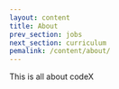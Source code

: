 ```yaml
---
layout: content
title: About
prev_section: jobs
next_section: curriculum
pemalink: /content/about/
---
```



This is all about codeX